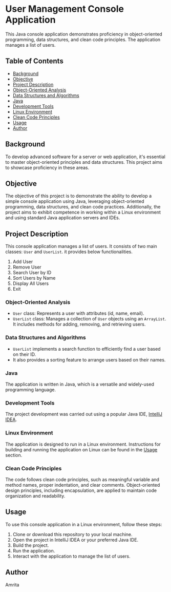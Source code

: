 # User Management Console Application

This Java console application demonstrates proficiency in object-oriented programming, data structures, and clean code principles. The application manages a list of users.

## Table of Contents

- [Background](#background)
- [Objective](#objective)
- [Project Description](#project-description)
- [Object-Oriented Analysis](#object-oriented-analysis)
- [Data Structures and Algorithms](#data-structures-and-algorithms)
- [Java](#java)
- [Development Tools](#development-tools)
- [Linux Environment](#linux-environment)
- [Clean Code Principles](#clean-code-principles)
- [Usage](#usage)
- [Author](#author)

## Background

To develop advanced software for a server or web application, it's essential to master object-oriented principles and data structures. This project aims to showcase proficiency in these areas.

## Objective

The objective of this project is to demonstrate the ability to develop a simple console application using Java, leveraging object-oriented programming, data structures, and clean code practices. Additionally, the project aims to exhibit competence in working within a Linux environment and using standard Java application servers and IDEs.

## Project Description

This console application manages a list of users.  It consists of two main classes: `User` and `UserList`.
it provides below functionalities.

1. Add User
2. Remove User
3. Search User by ID
4. Sort Users by Name
5. Display All Users
6. Exit

### Object-Oriented Analysis

- `User` class: Represents a user with attributes (id, name, email).
- `UserList` class: Manages a collection of `User` objects using an `ArrayList`. It includes methods for adding, removing, and retrieving users.

### Data Structures and Algorithms

- `UserList` implements a search function to efficiently find a user based on their ID.
- It also provides a sorting feature to arrange users based on their names.

### Java

The application is written in Java, which is a versatile and widely-used programming language.

### Development Tools

The project development was carried out using a popular Java IDE, [IntelliJ IDEA](https://www.jetbrains.com/idea/).

### Linux Environment

The application is designed to run in a Linux environment. Instructions for building and running the application on Linux can be found in the [Usage](#usage) section.

### Clean Code Principles

The code follows clean code principles, such as meaningful variable and method names, proper indentation, and clear comments. Object-oriented design principles, including encapsulation, are applied to maintain code organization and readability.

## Usage

To use this console application in a Linux environment, follow these steps:

1. Clone or download this repository to your local machine.
2. Open the project in IntelliJ IDEA or your preferred Java IDE.
3. Build the project.
4. Run the application.
5. Interact with the application to manage the list of users.

## Author
Amrita